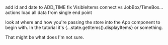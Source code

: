 
add id and date to ADD_TIME
fix VisibleItems connect vs JobBox/TimeBox...
actions load all data from single end point

look at where and how you're passing the store into the App component to begin with. In the tutorial it's {...state.getItems().displayItems} or something.

That might be what <Provider> does I'm not sure.